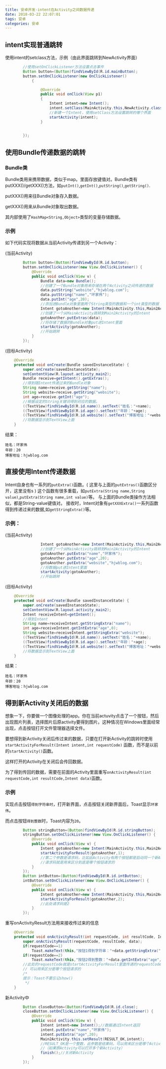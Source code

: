 ```yaml
---
title: 安卓开发-intent在Activity之间数据传递
date: 2018-03-22 22:07:01
tags: 安卓
categories: 安卓
---
```


## intent实现普通跳转
使用intent的setclass方法，示例（由此界面跳转到NewActivity界面）
```java
		//使用setOnClickListener方法设置点击事件
		Button button=(Button)findViewById(R.id.mainButton);
		button.setOnClickListener(new OnClickListener()
			{

				@Override
				public void onClick(View p1)
				{
					Intent intent=new Intent();
					intent.setClass(MainActivity.this,NewActivity.class);
					//新建一个Intent，使用setClass方法设置跳转的哪个界面
					startActivity(intent);
				}
				
			
		});
```
## 使用Bundle传递数据的跳转

### Bundle类

Bundle类用来携带数据，类似于map。里面存放键值对。Bundle类有putXXX()/getXXX()方法，如`putInt()`,`getInt()`,`putString()`,`getString()`.

putXXX()用来往Bundle对象存入数据。

getXXX()用来从Bundle对象取出数据。

其内部使用了`HashMap<String,Object>`类型的变量存储数据。

### 示例

如下代码实现将数据从当前Activity传递到另一个Activity：

(当前Activity)

```java
        Button button=(Button)findViewById(R.id.button);
        button.setOnClickListener(new View.OnClickListener() {
            @Override
            public void onClick(View v) {
                Bundle data=new Bundle();
                //创建了一个Bundle对象用来存储在两个Activity之间传递的数据
                data.putString("website","hjwblog.com");
                data.putString("name","环家伟");
                data.putInt("age",20);
                //添加进Bundle对象里面两个String类型的数据和一个int类型的数据
                Intent gotoAnother=new Intent(MainActivity.this,Main2Activity.class);
                //创建了一个从MainActivity跳转到Main2Activity的Intent
                gotoAnother.putExtras(data);
                //将存储了数据的Bundle对象put进Intent里面
                startActivity(gotoAnother);
                //开始跳转
            }
        });
```

(目标Activity)

```java
    @Override
    protected void onCreate(Bundle savedInstanceState) {
        super.onCreate(savedInstanceState);
        setContentView(R.layout.activity_main2);
        Bundle receive=getIntent().getExtras();
        //得到随Intent传递过来的Bundle对象
        String name=receive.getString("name");
        String website=receive.getString("website");
        int age=receive.getInt("age");
        //根据设定的String关键词得到对应的数据。
        ((TextView)findViewById(R.id.name)).setText("姓名："+name);
        ((TextView)findViewById(R.id.age)).setText("年龄："+age);
        ((TextView)findViewById(R.id.website)).setText("博客地址："+website);
        //将数据显示到TextView上面
    }
```

结果：

```
姓名：环家伟
年龄：20
博客地址：hjwblog.com
```

## 直接使用Intent传递数据

Intent自身也有一系列的`putExtra()`函数。( 这里与上面的`putExtras()`函数区分开，这里没有s )
这个函数有很多重载，如`putExtra(String name,String value)`,`putExtra(String name,int value)`等。
与上面的Bundle类操作方法相似，都是String-value键值对。
接收时，Intent对象有`getXXXExtra()`一系列函数得到传递过来的数据,如`getStringExtra()`等。

###  示例：

(当前Activity)

```java
                Intent gotoAnother=new Intent(MainActivity.this,Main2Activity.class);
                //创建了一个从MainActivity跳转到Main2Activity的Intent
                gotoAnother.putExtra("name","环家伟");
                gotoAnother.putExtra("age",20);
                gotoAnother.putExtra("website","hjwblog.com");
                //将数据put进Intent里面
                startActivity(gotoAnother);
                //开始跳转
```

(目标Activity)

```java
    @Override
    protected void onCreate(Bundle savedInstanceState) {
        super.onCreate(savedInstanceState);
        setContentView(R.layout.activity_main2);
        Intent receiveIntent=getIntent();
        //得到Intent
        String name=receiveIntent.getStringExtra("name");
        int age=receiveIntent.getIntExtra("age",0);
        String website=receiveIntent.getStringExtra("website");
        ((TextView)findViewById(R.id.name)).setText("姓名："+name);
        ((TextView)findViewById(R.id.age)).setText("年龄："+age);
        ((TextView)findViewById(R.id.website)).setText("博客地址："+website);
        //将数据显示到TextView上面
    }

```

结果：

```
姓名：环家伟
年龄：20
博客地址：hjwblog.com
```

##  得到新Activity关闭后的数据

想象一下，你要做一个图像处理的app。你在当前actuvity点击了一个按钮，然后出现图片列表，选择图片后原activity要得到图片。这种情况在Windows里面经常出现，点击按钮打开文件管理器选择文件。

要想得到新Activity关闭后传过来的数据，只要在打开新Activity的跳转时使用`startActivityForResult(Intent intent,int requestCode)` 函数，而不是以前的`startActivity()`函数。

这样打开的Activity在关闭后会传回数据。

为了得到传回的数据，需要在前面的Activity里面重写`onActivityResult(int requestCode,int resultCode,Intent data)`函数。

### 示例

实现点击按钮`得到字符串时`，打开新界面，点击按钮关闭新界面后，Toast显示`环家伟`。

而点击按钮`得到整数`时，Toast内容为`20`。

```java
        Button stringButton=(Button)findViewById(R.id.stringButton);
        stringButton.setOnClickListener(new View.OnClickListener() {
            @Override
            public void onClick(View v) {
                Intent gotoAnother=new Intent(MainActivity.this,Main2Activity.class);
                startActivityForResult(gotoAnother,1);
                //第二个参数是请求码，比如此Activity有两个按钮都是启动同一个新Activity
                //请求码就是用来区分到底是哪个按钮请求的
            }
        });
        Button intButton=(Button)findViewById(R.id.intButton);
        intButton.setOnClickListener(new View.OnClickListener() {
            @Override
            public void onClick(View v) {
                Intent gotoAnother=new Intent(MainActivity.this,Main2Activity.class);
                startActivityForResult(gotoAnother,2);
                //此处请求码是2
            }
        });
```

重写onActivityResult方法用来接收传过来的信息

```java
    @Override
    protected void onActivityResult(int requestCode, int resultCode, Intent data) {
        super.onActivityResult(requestCode, resultCode, data);
        if(requestCode==1)
            Toast.makeText(this,"按钮1得到字符串："+data.getStringExtra("name"),Toast.LENGTH_SHORT).show();
        if(requestCode==2)
            Toast.makeText(this,"按钮2得到整数："+data.getIntExtra("age",0),Toast.LENGTH_SHORT).show();
        //此处的requestCode就是startActivityForResult里面传递的requestCode
        // 可以用来区分是哪个按钮请求的
        /*
        提示：Toast不要忘记show()
         */
    }

```

新Activity中

```java
        Button closeButton=(Button)findViewById(R.id.close);
        closeButton.setOnClickListener(new View.OnClickListener() {
            @Override
            public void onClick(View v) {
                Intent intent=new Intent();//数据通过Intent返回
                intent.putExtra("name","环家伟");
                intent.putExtra("age",20);
                Main2Activity.this.setResult(RESULT_OK,intent);
                //RESULT_OK是一个整数，此参数是结果码，可以用来区分是哪个Activity返回的数据
                //（如果原Activity可以打开多个新Activity）
                finish();//关闭新Activity
            }
        });

```

